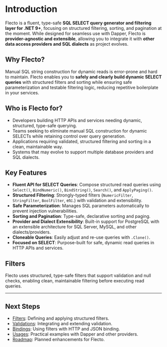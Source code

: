 # Introduction

Flecto is a fluent, type-safe **SQL SELECT query generator and filtering layer for .NET 9+**, 
focusing on structured filtering, sorting, and pagination at the moment. 
While designed for seamless use with Dapper, Flecto is **provider-agnostic and extensible**, 
allowing you to integrate it with **other data access providers and SQL dialects** 
as project evolves.

## Why Flecto?
Manual SQL string construction for dynamic reads is error-prone and hard to maintain. 
Flecto enables you to **safely and clearly build dynamic SELECT queries** with structured filters 
and sorting while ensuring safe parameterization and testable filtering logic, 
reducing repetitive boilerplate in your services.

## Who is Flecto for?
- Developers building HTTP APIs and services needing dynamic, structured, type-safe querying.
- Teams seeking to eliminate manual SQL construction for dynamic SELECTs while retaining control over query generation.
- Applications requiring validated, structured filtering and sorting in a clean, maintainable way.
- Systems that may evolve to support multiple database providers and SQL dialects.

## Key Features
- **Fluent API for SELECT Queries**: Compose structured read queries using `Select()`, `BindNumeric()`, `BindString()`, `Search()`, and `ApplyPaging()`.
- **Structured Filtering**: Strongly-typed filters (`NumericFilter`, `StringFilter`, `BoolFilter`, etc.) with validation and extensibility.
- **Safe Parameterization**: Manages SQL parameters automatically to prevent injection vulnerabilities.
- **Sorting and Pagination**: Type-safe, declarative sorting and paging.
- **Provider and Dialect Extensibility**: Built-in support for PostgreSQL with an extensible architecture for SQL Server, MySQL, and other dialects/providers.
- **Cloneable Queries**: Easily adjust and re-use queries with `.Clone()`.
- **Focused on SELECT**: Purpose-built for safe, dynamic read queries in HTTP APIs and services.

## Filters
Flecto uses structured, type-safe filters that support validation and null checks, 
enabling clean, maintainable filtering before executing read queries.

---

## Next Steps
- [Filters](filters.md): Defining and applying structured filters.
- [Validations](validations.md): Integrating and extending validation.
- [Bindings](bindings.md): Using filters with HTTP and JSON binding.
- [Usages](usages.md): Practical examples with Dapper and other providers.
- [Roadmap](roadmap.md): Planned enhancements for Flecto.
